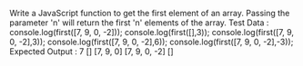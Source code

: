 Write a JavaScript function to get the first element of an array.
Passing the parameter 'n' will return the first 'n' elements of the array. 
Test Data : console.log(first([7, 9, 0, -2])); console.log(first([],3)); console.log(first([7, 9, 0, -2],3)); console.log(first([7, 9, 0, -2],6)); console.log(first([7, 9, 0, -2],-3)); 
Expected Output : 7 [] [7, 9, 0] [7, 9, 0, -2] []
